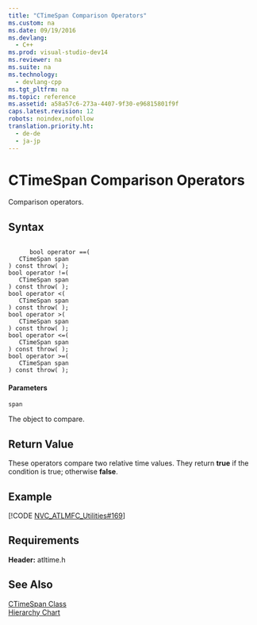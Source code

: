 ```yaml
---
title: "CTimeSpan Comparison Operators"
ms.custom: na
ms.date: 09/19/2016
ms.devlang: 
  - C++
ms.prod: visual-studio-dev14
ms.reviewer: na
ms.suite: na
ms.technology: 
  - devlang-cpp
ms.tgt_pltfrm: na
ms.topic: reference
ms.assetid: a58a57c6-273a-4407-9f30-e96815801f9f
caps.latest.revision: 12
robots: noindex,nofollow
translation.priority.ht: 
  - de-de
  - ja-jp
---
```

# CTimeSpan Comparison Operators
Comparison operators.  
  
## Syntax  
  
```  
  
      bool operator ==(  
   CTimeSpan span   
) const throw( );  
bool operator !=(  
   CTimeSpan span   
) const throw( );  
bool operator <(  
   CTimeSpan span   
) const throw( );  
bool operator >(  
   CTimeSpan span   
) const throw( );  
bool operator <=(  
   CTimeSpan span   
) const throw( );  
bool operator >=(  
   CTimeSpan span   
) const throw( );  
```  
  
#### Parameters  
 `span`  
  
 The object to compare.  
  
## Return Value  
 These operators compare two relative time values. They return **true** if the condition is true; otherwise **false**.  
  
## Example  
 [!CODE [NVC_ATLMFC_Utilities#169](../CodeSnippet/VS_Snippets_Cpp/NVC_ATLMFC_Utilities#169)]  
  
## Requirements  
 **Header:** atltime.h  
  
## See Also  
 [CTimeSpan Class](../vs140/CTimeSpan-Class.md)   
 [Hierarchy Chart](../vs140/Hierarchy-Chart.md)